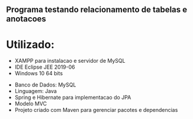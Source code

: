 ## Programa testando relacionamento de tabelas e anotacoes

# Utilizado:

* XAMPP para instalacao e servidor de MySQL
* IDE Eclipse JEE 2019-06
* Windows 10 64 bits

- Banco de Dados: MySQL
- Linguagem: Java
- Spring e Hibernate para implementacao do JPA
- Modelo MVC
- Projeto criado com Maven para gerenciar pacotes e dependencias
